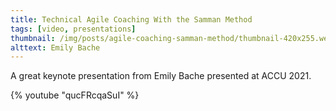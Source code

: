 ```yaml
---
title: Technical Agile Coaching With the Samman Method
tags: [video, presentations]
thumbnail: /img/posts/agile-coaching-samman-method/thumbnail-420x255.webp
alttext: Emily Bache
---
```


A great keynote presentation from Emily Bache presented at ACCU 2021.

{% youtube "qucFRcqaSuI" %}
